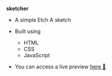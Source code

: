 **sketcher**
- A simple Etch A sketch 

- Built using 
    - HTML
    - CSS
    - JavaScript

- You can access a live preview [here :link:](https://mhmad-alaa.github.io/sketcher/)
  